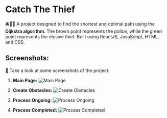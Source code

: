 # Catch The Thief

🚔👮‍♂️ A project designed to find the shortest and optimal path using the **Dijkstra algorithm**. The brown point represents the police, while the green point represents the elusive thief. Built using ReactJS, JavaScript, HTML, and CSS.

## Screenshots:

📸 Take a look at some screenshots of the project:

1. **Main Page:**
   ![Main Page](https://github.com/tirthrami02/catchTheif/assets/104568327/81daef8c-7e4c-4f08-8461-88804311a72a)

2. **Create Obstacles:**
   ![Create Obstacles](https://github.com/tirthrami02/catchTheif/assets/104568327/178ffe79-cde9-4577-8c60-59145ab8f920)

3. **Process Ongoing:**
   ![Process Ongoing](https://github.com/tirthrami02/catchTheif/assets/104568327/6a152916-88dc-4da1-9422-cc641731f846)

4. **Process Completed:**
   ![Process Completed](https://github.com/tirthrami02/catchTheif/assets/104568327/c3ad635f-8a2b-4aa4-81a3-6753f1f3ae75)
